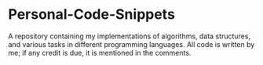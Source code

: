 # Personal-Code-Snippets
A repository containing my implementations of algorithms, data structures, and various tasks in different programming languages. All code is written by me; if any credit is due, it is mentioned in the comments.
